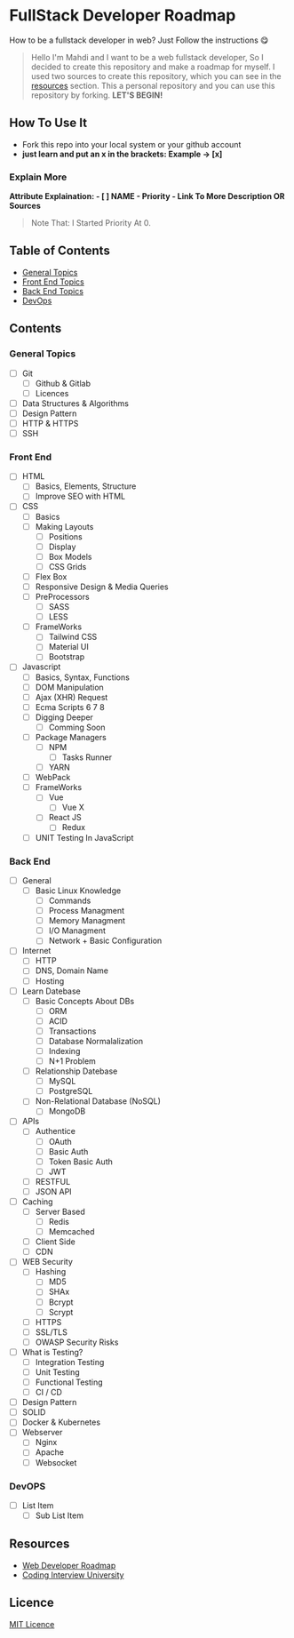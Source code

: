# FullStack Developer Roadmap

How to be a fullstack developer in web? Just Follow the instructions 😋
> Hello I'm Mahdi and I want to be a web fullstack developer, So I decided to create this repository and make a roadmap for myself. I used two sources to create this repository, which you can see in the [resources](#resources) section. This a personal repository and you can use this repository by forking. **LET'S BEGIN!**

## How To Use It
- Fork this repo into your local system or your github account
- **just learn and put an x in the brackets: Example -> [x]**
### Explain More
**Attribute Explaination: - [ ] NAME - Priority - Link To More Description OR Sources**

> Note That: I Started Priority At 0.

## Table of Contents
- [General Topics](#general-topics)
- [Front End Topics](#front-end)
- [Back End Topics](#back-end)
- [DevOps](#devops)

## Contents
### General Topics
 - [ ] Git
	 - [ ] Github & Gitlab
	 - [ ] Licences
- [ ] Data Structures & Algorithms
- [ ] Design Pattern
- [ ] HTTP & HTTPS
- [ ] SSH

### Front End
- [ ] HTML
	- [ ] Basics, Elements, Structure
	- [ ] Improve SEO with HTML
- [ ] CSS
	- [ ] Basics
	- [ ] Making Layouts
		- [ ] Positions
		- [ ] Display
		- [ ] Box Models
		- [ ] CSS Grids
	- [ ] Flex Box
	- [ ] Responsive Design & Media Queries
	- [ ] PreProcessors
		- [ ] SASS
		- [ ] LESS
	- [ ] FrameWorks
		- [ ] Tailwind CSS
		- [ ] Material UI
		- [ ] Bootstrap
	
- [ ] Javascript
	- [ ] Basics, Syntax, Functions
	- [ ] DOM Manipulation
	- [ ] Ajax (XHR) Request
	- [ ] Ecma Scripts 6 7 8
	- [ ] Digging Deeper
		- [ ] Comming Soon
	- [ ] Package Managers
		- [ ] NPM
			- [ ] Tasks Runner
		- [ ] YARN
	- [ ] WebPack
	- [ ] FrameWorks
		- [ ] Vue
			- [ ] Vue X
		- [ ] React JS
			- [ ] Redux
	- [ ] UNIT Testing In JavaScript

### Back End
- [ ] General 
	- [ ] Basic Linux Knowledge
		- [ ] Commands
		- [ ] Process Managment
		- [ ] Memory Managment
		- [ ] I/O Managment
		- [ ] Network + Basic Configuration
- [ ] Internet
	- [ ] HTTP
	- [ ] DNS, Domain Name
	- [ ] Hosting
- [ ] Learn Datebase
	- [ ] Basic Concepts About DBs
		- [ ] ORM
		- [ ] ACID
		- [ ] Transactions
		- [ ] Database Normalalization
		- [ ] Indexing
		- [ ] N+1 Problem
	- [ ] Relationship Datebase
		- [ ] MySQL
		- [ ] PostgreSQL
	- [ ] Non-Relational Database (NoSQL)
		- [ ] MongoDB
- [ ] APIs
	- [ ] Authentice
		- [ ] OAuth
		- [ ] Basic Auth
		- [ ] Token Basic Auth
		- [ ] JWT
	- [ ] RESTFUL
	- [ ] JSON API
- [ ] Caching
	- [ ] Server Based
		- [ ] Redis
		- [ ] Memcached
	- [ ] Client Side
	- [ ] CDN
- [ ] WEB Security
	- [ ] Hashing
		- [ ] MD5
		- [ ] SHAx
		- [ ] Bcrypt
		- [ ] Scrypt
	- [ ] HTTPS
	- [ ] SSL/TLS
	- [ ] OWASP Security Risks
- [ ] What is Testing?
	- [ ] Integration Testing
	- [ ] Unit Testing
	- [ ] Functional Testing
	- [ ] CI / CD
- [ ] Design Pattern
- [ ] SOLID
- [ ] Docker & Kubernetes
- [ ] Webserver
	- [ ] Nginx
	- [ ] Apache
	- [ ] Websocket
		
### DevOPS
- [ ] List Item
	- [ ] Sub List Item

## Resources
- [Web Developer Roadmap](https://github.com/kamranahmedse/developer-roadmap)
- [Coding Interview University](https://github.com/jwasham/coding-interview-university)

## Licence
[MIT Licence](https://github.com/mrmmg/FullStack-Developer-Roadmap/blob/master/LICENSE)
